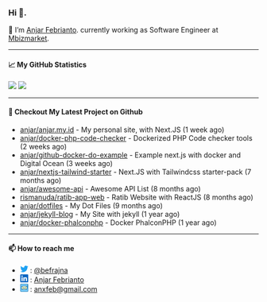 ### Hi 👋.

 🔭 I’m [Anjar Febrianto](https://www.anjar.my.id). currently working as Software Engineer at [Mbizmarket](https://www.mbizmarket.co.id). 

[]() 

---


#### 📈 My GitHub Statistics
<img src="https://github-readme-stats.vercel.app/api?username=anjar&show_icons=true&count_private=true&hide=contribs&cache_seconds=86400&theme=vision-friendly-dark&hide_title=true">

<img src="https://github-readme-stats.vercel.app/api/top-langs/?username=anjar&layout=compact&count=8&cache_seconds=86400&theme=vision-friendly-dark&hide=html,css">


---

#### 👷 Checkout My Latest Project on Github

- [anjar/anjar.my.id](https://github.com/anjar/anjar.my.id) - My personal site, with Next.JS (1 week ago)
- [anjar/docker-php-code-checker](https://github.com/anjar/docker-php-code-checker) - Dockerized PHP Code checker tools (2 weeks ago)
- [anjar/github-docker-do-example](https://github.com/anjar/github-docker-do-example) - Example next.js with docker and Digital Ocean (3 weeks ago)
- [anjar/nextjs-tailwind-starter](https://github.com/anjar/nextjs-tailwind-starter) - Next.JS with Tailwindcss starter-pack (7 months ago)
- [anjar/awesome-api](https://github.com/anjar/awesome-api) - Awesome API List (8 months ago)
- [rismanuda/ratib-app-web](https://github.com/rismanuda/ratib-app-web) - Ratib Website with ReactJS (8 months ago)
- [anjar/dotfiles](https://github.com/anjar/dotfiles) - My Dot Files (9 months ago)
- [anjar/jekyll-blog](https://github.com/anjar/jekyll-blog) - My Site with jekyll (1 year ago)
- [anjar/docker-phalconphp](https://github.com/anjar/docker-phalconphp) - Docker PhalconPHP (1 year ago)


---
#### 📫 How to reach me
[](https://www.linkedin.com/in/anjar-febrianto/)

- <img  alt="Anjar Febrianto | Twitter"  width="16px"  src="https://raw.githubusercontent.com/anjar/anjar/master/assets/twitter.svg" /> : [@befrajna](https://twitter.com/befrajna)
- <img  alt="Anjar Febrianto | Linkedin"  width="16px" src="https://raw.githubusercontent.com/anjar/anjar/master/assets/linkedin.svg" /> : [Anjar Febrianto](https://www.linkedin.com/in/anjar-febrianto/)
- <img  alt="Anjar Febrianto | Email"  width="16px" src="https://raw.githubusercontent.com/anjar/anjar/master/assets/email-icon.svg" /> : [anxfeb@gmail.com](mailto://anxfeb@gmail.com)


